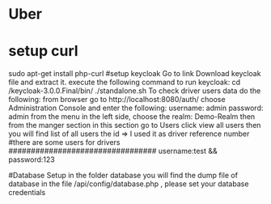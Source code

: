 # Uber
# setup curl
sudo apt-get install php-curl
#setup keycloak
Go to link 
Download keycloak file and extract it.
execute the following command to run keycloak:
cd /keycloak-3.0.0.Final/bin/
./standalone.sh 
To check driver users data do the following:
from browser go to http://localhost:8080/auth/
choose Administration Console and enter the following:
username: admin
password: admin
from the menu in the left side, choose the realm: Demo-Realm 
then from the manger section in this section go to Users
click view all users then you will find list of all users
the id => I used it as driver reference number
#there are some users for drivers
#################################
username:test  && password:123

#Database Setup
in the folder database you will find the dump file of database
in the file /api/config/database.php , please set your database credentials

